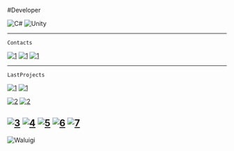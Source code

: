 #Developer


![C#](https://img.shields.io/badge/-cSharp-e81c51?style=for-the-badge&logo=c-sharp&logoColor=white)
![Unity](https://img.shields.io/badge/-unity-e70173?style=for-the-badge&logo=unity&logoColor=white)
 ___

```
Contacts
```
[![1](https://img.shields.io/badge/-Telegram-fb8f53?style=for-the-badge&logo=telegram&logoColor=white)](https://t.me/plastfw) 
[![1](https://img.shields.io/badge/-Gmail-fc8043?style=for-the-badge&logo=gmail&logoColor=white)](ibanaski24@gmail.com)
[![1](https://img.shields.io/badge/-Discord-b0032b?style=for-the-badge&logo=discord&logoColor=white)](IBANASKI#2117)

___
```
LastProjects
```
[![1](https://img.shields.io/badge/-1-fb8f53?style=for-the-badge&logo=git&logoColor=white)](https://github.com/Kelkhaun/Theif)
[![1](https://img.shields.io/badge/-GooglePlay-fb8f53?style=for-the-badge&logo=GooglePlay)](https://github.com/Kelkhaun/Theif)

[![2](https://img.shields.io/badge/-2-b0032b?style=for-the-badge&logo=git&logoColor=white)](https://github.com/Kelkhaun/Egypt-Builder)
[![2](https://img.shields.io/badge/-GooglePlay-b0032b?style=for-the-badge&logo=GooglePlay&logoColor=white)](https://play.google.com/store/apps/details?id=org.Agava.EgyptBuild)

[![3](https://img.shields.io/badge/-3-fc8043?style=for-the-badge&logo=git&logoColor=white)](https://github.com/Kelkhaun/Obstacle-Course)
[![4](https://img.shields.io/badge/-4-e81c51?style=for-the-badge&logo=git&logoColor=white)](https://github.com/plastfw/SmithyIdler)
[![5](https://img.shields.io/badge/-5-e70173?style=for-the-badge&logo=git&logoColor=white)](https://github.com/plastfw/Producer)
[![6](https://img.shields.io/badge/-6-f90059?style=for-the-badge&logo=git&logoColor=white)](https://github.com/plastfw/DogRunner)
[![7](https://img.shields.io/badge/-7-6b006f?style=for-the-badge&logo=git&logoColor=white)](https://github.com/plastfw/ThrowingKnives)
---

![Waluigi](https://octodex.github.com/images/spidertocat.png)
